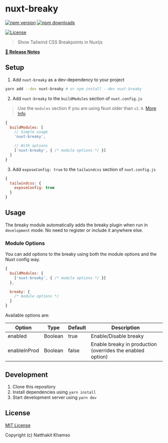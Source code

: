 # nuxt-breaky

[![npm version][npm-version-src]][npm-version-href]
[![npm downloads][npm-downloads-src]][npm-downloads-href]
<!-- [![Circle CI][circle-ci-src]][circle-ci-href] -->
<!-- [![Codecov][codecov-src]][codecov-href] -->
[![License][license-src]][license-href]

> Show Tailwind CSS Breakpoints in Nuxtjs

[📖 **Release Notes**](./CHANGELOG.md)

## Setup

1. Add `nuxt-breaky` as a dev-dependency to your project

```bash
yarn add --dev nuxt-breaky # or npm install --dev nuxt-breaky
```

2. Add `nuxt-breaky` to the `buildModules` section of `nuxt.config.js`

> Use the `modules` section if you are using Nuxt older than `v2.9`. [More Info](https://nuxtjs.org/guide/modules/#build-only-modules)

```js
{
  buildModules: [
    // Simple usage
    'nuxt-breaky',

    // With options
    ['nuxt-breaky', { /* module options */ }]
  ]
}
```

3. Add `exposeConfig: true` to the `tailwindcss` section of `nuxt.config.js`

```js
{
  tailwindcss: {
    exposeConfig: true
  }
}
```

## Usage

The breaky module automatically adds the breaky plugin when run in `development` mode.
No need to register or include it anywhere else.

### Module Options

You can add options to the breaky using both the module options and the Nuxt config way.

```js
{
  buildModules: {
    ['nuxt-breaky', { /* module options */ }]
  },

  breaky: {
    /* module options */
  }
}
```

Available options are:

| Option       	| Type    	| Default 	| Description                                                 	|
|--------------	|---------	|---------	|-------------------------------------------------------------	|
| enabled      	| Boolean 	| true    	| Enable/Disable breaky                                       	|
| enableInProd 	| Boolean 	| false   	| Enable breaky in production (overrides the enabled option)  	|

## Development

1. Clone this repository
2. Install dependencies using `yarn install`
3. Start development server using `yarn dev`

## License

[MIT License](./LICENSE)

Copyright (c) Natthakit Khamso

<!-- Badges -->
[npm-version-src]: https://img.shields.io/npm/v/nuxt-breaky/latest.svg?style=flat-square
[npm-version-href]: https://npmjs.com/package/nuxt-breaky

[npm-downloads-src]: https://img.shields.io/npm/dt/nuxt-breaky.svg?style=flat-square
[npm-downloads-href]: https://npmjs.com/package/nuxt-breaky

[circle-ci-src]: https://img.shields.io/circleci/project/github/teamnovu/nuxt-breaky.svg?style=flat-square
[circle-ci-href]: https://circleci.com/gh/teamnovu/nuxt-breaky

[codecov-src]: https://img.shields.io/codecov/c/github/teamnovu/nuxt-breaky.svg?style=flat-square
[codecov-href]: https://codecov.io/gh/teamnovu/nuxt-breaky

[license-src]: https://img.shields.io/npm/l/nuxt-breaky.svg?style=flat-square
[license-href]: https://npmjs.com/package/nuxt-breaky
